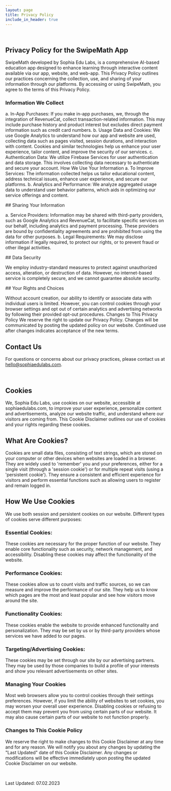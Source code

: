 ```yaml
---
layout: page
title: Privacy Policy
include_in_header: true
---
```


‍

## Privacy Policy for the SwipeMath App

SwipeMath developed by Sophia Edu Labs, is a comprehensive AI-based education app designed to enhance learning through interactive content available via our app, website, and web-app. This Privacy Policy outlines our practices concerning the collection, use, and sharing of your information through our platforms. By accessing or using SwipeMath, you agree to the terms of this Privacy Policy.

### Information We Collect
a. In-App Purchases: If you make in-app purchases, we, through the integration of RevenueCat, collect transaction-related information. This may include purchase history and product interest but excludes direct payment information such as credit card numbers.
b. Usage Data and Cookies: We use Google Analytics to understand how our app and website are used, collecting data such as pages visited, session durations, and interaction with content. Cookies and similar technologies help us enhance your user experience, tailor content, and improve the security of our services.
c. Authentication Data: We utilize Firebase Services for user authentication and data storage. This involves collecting data necessary to authenticate and secure your account.
How We Use Your Information
a. To Improve Services: The information collected helps us tailor educational content, address technical issues, enhance user experience, and secure our platforms.
b. Analytics and Performance: We analyze aggregated usage data to understand user behavior patterns, which aids in optimizing our service offerings and content.

## Sharing Your Information

a. Service Providers: Information may be shared with third-party providers, such as Google Analytics and RevenueCat, to facilitate specific services on our behalf, including analytics and payment processing. These providers are bound by confidentiality agreements and are prohibited from using the data for other purposes.
b. Legal Requirements: We may disclose information if legally required, to protect our rights, or to prevent fraud or other illegal activities.

## Data Security

We employ industry-standard measures to protect against unauthorized access, alteration, or destruction of data. However, no internet-based service is completely secure, and we cannot guarantee absolute security.

## Your Rights and Choices

Without account creation, our ability to identify or associate data with individual users is limited. However, you can control cookies through your browser settings and opt out of certain analytics and advertising networks by following their provided opt-out procedures.
Changes to This Privacy Policy
We reserve the right to update our Privacy Policy. Changes will be communicated by posting the updated policy on our website. Continued use after changes indicates acceptance of the new terms.
## Contact Us
For questions or concerns about our privacy practices, please contact us at hello@sophiaedulabs.com.
‍

‍

## Cookies
We, Sophia Edu Labs, use cookies on our website, accessible at sophiaedulabs.com, to improve your user experience, personalize content and advertisements, analyze our website traffic, and understand where our visitors are coming from. This Cookie Disclaimer outlines our use of cookies and your rights regarding these cookies.

## What Are Cookies?
Cookies are small data files, consisting of text strings, which are stored on your computer or other devices when websites are loaded in a browser. They are widely used to 'remember' you and your preferences, either for a single visit (through a 'session cookie') or for multiple repeat visits (using a 'persistent cookie'). They ensure a consistent and efficient experience for visitors and perform essential functions such as allowing users to register and remain logged in.

## How We Use Cookies
We use both session and persistent cookies on our website. Different types of cookies serve different purposes:

### Essential Cookies:
These cookies are necessary for the proper function of our website. They enable core functionality such as security, network management, and accessibility. Disabling these cookies may affect the functionality of the website.
### Performance Cookies:
These cookies allow us to count visits and traffic sources, so we can measure and improve the performance of our site. They help us to know which pages are the most and least popular and see how visitors move around the site.
### Functionality Cookies:
These cookies enable the website to provide enhanced functionality and personalization. They may be set by us or by third-party providers whose services we have added to our pages.

### Targeting/Advertising Cookies:
These cookies may be set through our site by our advertising partners. They may be used by those companies to build a profile of your interests and show you relevant advertisements on other sites.

### Managing Your Cookies
Most web browsers allow you to control cookies through their settings preferences. However, if you limit the ability of websites to set cookies, you may worsen your overall user experience. Disabling cookies or refusing to accept them may prevent you from using certain parts of our website. It may also cause certain parts of our website to not function properly.

### Changes to This Cookie Policy
We reserve the right to make changes to this Cookie Disclaimer at any time and for any reason. We will notify you about any changes by updating the "Last Updated" date of this Cookie Disclaimer. Any changes or modifications will be effective immediately upon posting the updated Cookie Disclaimer on our website.

‍

Last Updated: 07.02.2023